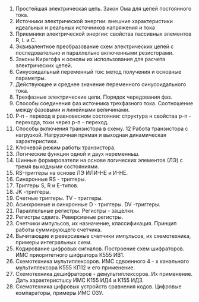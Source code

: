 1. Простейшая электрическая цепь. Закон Ома для цепей постоянного тока.
2. Источники электрической энергии: внешние характеристики идеальных и реальных источников напряжения и тока
3. Приемники электрической энергии: свойства пассивных элементов R, L и C.
4. Эквивалентное преобразование схем электрических цепей с последовательно и параллельно включенными резисторами.
5. Законы Кирхгофа н основы их использования для расчета электрических цепей.
6. Синусоидальный переменный ток: метод получения и основные параметры.
7. Действующее и среднее значение переменного синусоидального тока.
8. Трехфазные электрические цепи. Порядок чередования фаз.
9. Способы соединения фаз источника трехфазного тока. Соотношение между фазовыми и линейными величинами.
10. Р-п - переход в равновесном состоянии: структура н свойства р-п - перехода, токи через р-п - переход.
11. Способы включения транзистора в схему.
12 Работа транзистора с нагрузкой. Нагрузочная прямая и выходная динамическая характеристики.
13. Ключевой режим работы транзистора.
14. Логические функции одной и двух неременньш.
15. Шинные формирователи на основе логических элементов (ЛЭ) с тремя выходными состояниями.
16. RS-триггеры на основе ЛЭ ИЛИ-НЕ и И-НЕ.
17. Синхронные RS - триггеры.
18. Триггеры S, R и E-типов.
19. JK -триггеры.
20. Счетные триггеры. TV - триггеры.
21. Асинхронные и синхронные D - триггеры. DV -триггеры.
22. Параллельные регистры. Регистры - защелки.
23. Регистры сдвига. Реверсивные регистры.
24. Счетчики импульсов, их назначение, классификация. Принцип работы суммирующего счетчика.
25. Вычитающие и реверсивные счетчики импульсов, их схемотехника, примеры интегральных схем.
26. Кодирование цифровых сигналов. Построение схем шифраторов. ИМС приоритетного шифратора К555 ИВ1.
27. Схемотехника мультиплексоров. ИМС сдвоенного 4 - х канального мультиплексора К555 КП12 и его применение.
28. Схемотехника дешифраторов - демультиплексоров. Их применение. Дать характеристшсу ИМС К155 ИД4 и К155 ИД3.
29. Схемотехника цифровых устройств сравнения кодов. Цифровые компараторы, примеры ИМС ОЗУ.
